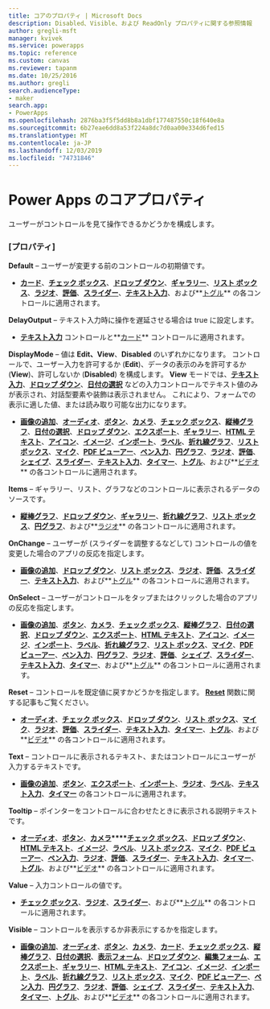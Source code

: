 ```yaml
---
title: コアのプロパティ | Microsoft Docs
description: Disabled、Visible、および ReadOnly プロパティに関する参照情報
author: gregli-msft
manager: kvivek
ms.service: powerapps
ms.topic: reference
ms.custom: canvas
ms.reviewer: tapanm
ms.date: 10/25/2016
ms.author: gregli
search.audienceType:
- maker
search.app:
- PowerApps
ms.openlocfilehash: 2876ba3f5f5dd8b8a1dbf177487550c18f640e8a
ms.sourcegitcommit: 6b27eae6dd8a53f224a8dc7d0aa00e334d6fed15
ms.translationtype: MT
ms.contentlocale: ja-JP
ms.lasthandoff: 12/03/2019
ms.locfileid: "74731846"
---
```

# <a name="core-properties-in-power-apps"></a>Power Apps のコアプロパティ
ユーザーがコントロールを見て操作できるかどうかを構成します。

### <a name="properties"></a>[プロパティ]
**Default** – ユーザーが変更する前のコントロールの初期値です。

* **[カード](control-card.md)**、**[チェック ボックス](control-check-box.md)**、**[ドロップ ダウン](control-drop-down.md)**、**[ギャラリー](control-gallery.md)**、**[リスト ボックス](control-list-box.md)**、**[ラジオ](control-radio.md)**、**[評価](control-rating.md)**、**[スライダー](control-slider.md)**、**[テキスト入力](control-text-input.md)**、および**[トグル](control-toggle.md)** の各コントロールに適用されます。

**DelayOutput** – テキスト入力時に操作を遅延させる場合は true に設定します。

* **[テキスト入力](control-text-input.md)** コントロールと**[カード](control-card.md)** コントロールに適用されます。

**DisplayMode** – 値は **Edit、View**、**Disabled** のいずれかになります。 コントロールで、ユーザー入力を許可するか (**Edit**)、データの表示のみを許可するか (**View**)、許可しないか (**Disabled**) を構成します。  **View** モードでは、**[テキスト入力](control-text-input.md)**、**[ドロップ ダウン](control-drop-down.md)**、**[日付の選択](control-date-picker.md)** などの入力コントロールでテキスト値のみが表示され、対話型要素や装飾は表示されません。  これにより、フォームでの表示に適した値、または読み取り可能な出力になります。

* **[画像の追加](control-add-picture.md)**、**[オーディオ](control-audio-video.md)**、**[ボタン](control-button.md)**、**[カメラ](control-camera.md)**、**[チェック ボックス](control-check-box.md)**、**[縦棒グラフ](control-column-line-chart.md)**、**[日付の選択](control-date-picker.md)**、**[ドロップ ダウン](control-drop-down.md)**、**[エクスポート](control-export-import.md)**、**[ギャラリー](control-gallery.md)**、**[HTML テキスト](control-html-text.md)**、**[アイコン](control-shapes-icons.md)**、**[イメージ](control-image.md)**、**[インポート](control-export-import.md)**、**[ラベル](control-text-box.md)**、**[折れ線グラフ](control-column-line-chart.md)**、**[リスト ボックス](control-list-box.md)**、**[マイク](control-microphone.md)**、**[PDF ビューアー](control-pdf-viewer.md)**、**[ペン入力](control-pen-input.md)**、**[円グラフ](control-pie-chart.md)**、**[ラジオ](control-radio.md)**、**[評価](control-rating.md)**、**[シェイプ](control-shapes-icons.md)**、**[スライダー](control-slider.md)**、**[テキスト入力](control-text-input.md)**、**[タイマー](control-timer.md)**、**[トグル](control-toggle.md)**、および**[ビデオ](control-audio-video.md)** の各コントロールに適用されます。

**Items** – ギャラリー、リスト、グラフなどのコントロールに表示されるデータのソースです。

* **[縦棒グラフ](control-column-line-chart.md)**、**[ドロップ ダウン](control-drop-down.md)**、**[ギャラリー](control-gallery.md)**、**[折れ線グラフ](control-column-line-chart.md)**、**[リスト ボックス](control-list-box.md)**、**[円グラフ](control-pie-chart.md)**、および**[ラジオ](control-radio.md)** の各コントロールに適用されます。

**OnChange** – ユーザーが (スライダーを調整するなどして) コントロールの値を変更した場合のアプリの反応を指定します。

* **[画像の追加](control-add-picture.md)**、**[ドロップ ダウン](control-drop-down.md)**、**[リスト ボックス](control-list-box.md)**、**[ラジオ](control-radio.md)**、**[評価](control-rating.md)**、**[スライダー](control-slider.md)**、**[テキスト入力](control-text-input.md)**、および**[トグル](control-toggle.md)** の各コントロールに適用されます。

**OnSelect** – ユーザーがコントロールをタップまたはクリックした場合のアプリの反応を指定します。

* **[画像の追加](control-add-picture.md)**、**[ボタン](control-button.md)**、**[カメラ](control-camera.md)**、**[チェック ボックス](control-check-box.md)**、**[縦棒グラフ](control-column-line-chart.md)**、**[日付の選択](control-date-picker.md)**、**[ドロップ ダウン](control-drop-down.md)**、**[エクスポート](control-export-import.md)**、**[HTML テキスト](control-html-text.md)**、**[アイコン](control-shapes-icons.md)**、**[イメージ](control-image.md)**、**[インポート](control-export-import.md)**、**[ラベル](control-text-box.md)**、**[折れ線グラフ](control-column-line-chart.md)**、**[リスト ボックス](control-list-box.md)**、**[マイク](control-microphone.md)**、**[PDF ビューアー](control-pdf-viewer.md)**、**[ペン入力](control-pen-input.md)**、**[円グラフ](control-pie-chart.md)**、**[ラジオ](control-radio.md)**、**[評価](control-rating.md)**、**[シェイプ](control-shapes-icons.md)**、**[スライダー](control-slider.md)**、**[テキスト入力](control-text-input.md)**、**[タイマー](control-timer.md)**、および**[トグル](control-toggle.md)** の各コントロールに適用されます。

**Reset** – コントロールを既定値に戻すかどうかを指定します。  **[Reset](../functions/function-reset.md)** 関数に関する記事もご覧ください。

* **[オーディオ](control-audio-video.md)**、**[チェック ボックス](control-check-box.md)**、**[ドロップ ダウン](control-drop-down.md)**、**[リスト ボックス](control-list-box.md)**、**[マイク](control-microphone.md)**、**[ラジオ](control-radio.md)**、**[評価](control-rating.md)**、**[スライダー](control-slider.md)**、**[テキスト入力](control-text-input.md)**、**[タイマー](control-timer.md)**、**[トグル](control-toggle.md)**、および**[ビデオ](control-audio-video.md)** の各コントロールに適用されます。

**Text** – コントロールに表示されるテキスト、またはコントロールにユーザーが入力するテキストです。

* **[画像の追加](control-add-picture.md)**、**[ボタン](control-button.md)**、**[エクスポート](control-check-box.md)**、**[インポート](control-export-import.md)**、**[ラジオ](control-export-import.md)**、**[ラベル](control-text-box.md)**、**[テキスト入力](control-text-input.md)**、**[タイマー](control-timer.md)** の各コントロールに適用されます。

**Tooltip** – ポインターをコントロールに合わせたときに表示される説明テキストです。

* **[オーディオ](control-audio-video.md)**、**[ボタン](control-button.md)**、**[カメラ](control-camera.md)****[チェック ボックス](control-check-box.md)**、**[ドロップ ダウン](control-drop-down.md)**、**[HTML テキスト](control-html-text.md)**、**[イメージ](control-image.md)**、**[ラベル](control-text-box.md)**、**[リスト ボックス](control-list-box.md)**、**[マイク](control-microphone.md)**、**[PDF ビューアー](control-pdf-viewer.md)**、**[ペン入力](control-pen-input.md)**、**[ラジオ](control-radio.md)**、**[評価](control-rating.md)**、**[スライダー](control-slider.md)**、**[テキスト入力](control-text-input.md)**、**[タイマー](control-timer.md)**、**[トグル](control-toggle.md)**、および**[ビデオ](control-audio-video.md)** の各コントロールに適用されます。

**Value** – 入力コントロールの値です。

* **[チェック ボックス](control-check-box.md)**、**[ラジオ](control-radio.md)**、**[スライダー](control-slider.md)**、および**[トグル](control-toggle.md)** の各コントロールに適用されます。

**Visible** – コントロールを表示するか非表示にするかを指定します。

* **[画像の追加](control-add-picture.md)**、**[オーディオ](control-audio-video.md)**、**[ボタン](control-button.md)**、**[カメラ](control-camera.md)**、**[カード](control-card.md)**、**[チェック ボックス](control-check-box.md)**、**[縦棒グラフ](control-column-line-chart.md)**、**[日付の選択](control-date-picker.md)**、**[表示フォーム](control-form-detail.md)**、**[ドロップ ダウン](control-drop-down.md)**、**[編集フォーム](control-form-detail.md)**、**[エクスポート](control-export-import.md)**、**[ギャラリー](control-gallery.md)**、**[HTML テキスト](control-html-text.md)**、**[アイコン](control-shapes-icons.md)**、**[イメージ](control-image.md)**、**[インポート](control-export-import.md)**、**[ラベル](control-text-box.md)**、**[折れ線グラフ](control-column-line-chart.md)**、**[リスト ボックス](control-list-box.md)**、**[マイク](control-microphone.md)**、**[PDF ビューアー](control-pdf-viewer.md)**、**[ペン入力](control-pen-input.md)**、**[円グラフ](control-pie-chart.md)**、**[ラジオ](control-radio.md)**、**[評価](control-rating.md)**、**[シェイプ](control-shapes-icons.md)**、**[スライダー](control-slider.md)**、**[テキスト入力](control-text-input.md)**、**[タイマー](control-timer.md)**、**[トグル](control-toggle.md)**、および**[ビデオ](control-audio-video.md)** の各コントロールに適用されます。

